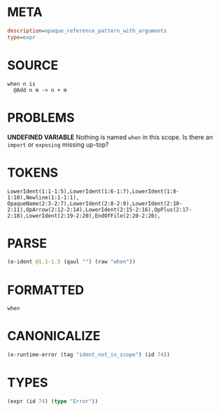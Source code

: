# META
~~~ini
description=opaque_reference_pattern_with_arguments
type=expr
~~~
# SOURCE
~~~roc
when n is
  @Add n m -> n + m
~~~
# PROBLEMS
**UNDEFINED VARIABLE**
Nothing is named `when` in this scope.
Is there an `import` or `exposing` missing up-top?

# TOKENS
~~~zig
LowerIdent(1:1-1:5),LowerIdent(1:6-1:7),LowerIdent(1:8-1:10),Newline(1:1-1:1),
OpaqueName(2:3-2:7),LowerIdent(2:8-2:9),LowerIdent(2:10-2:11),OpArrow(2:12-2:14),LowerIdent(2:15-2:16),OpPlus(2:17-2:18),LowerIdent(2:19-2:20),EndOfFile(2:20-2:20),
~~~
# PARSE
~~~clojure
(e-ident @1.1-1.5 (qaul "") (raw "when"))
~~~
# FORMATTED
~~~roc
when
~~~
# CANONICALIZE
~~~clojure
(e-runtime-error (tag "ident_not_in_scope") (id 74))
~~~
# TYPES
~~~clojure
(expr (id 74) (type "Error"))
~~~
